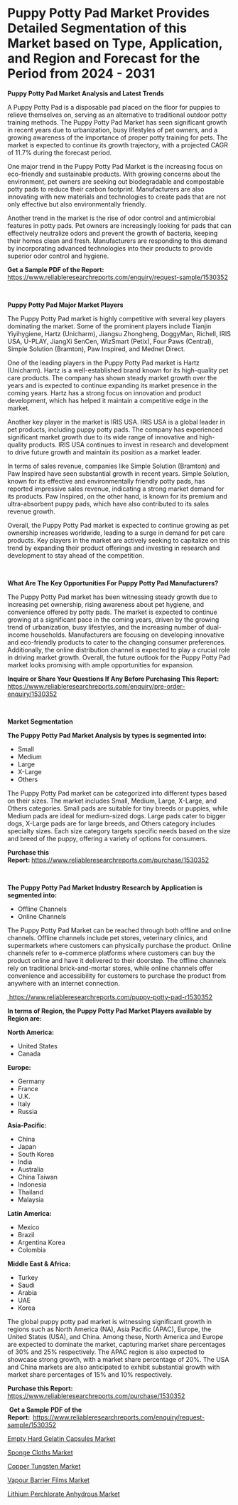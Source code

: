 <p><h1>Puppy Potty Pad Market Provides Detailed Segmentation of this Market based on Type, Application, and Region and Forecast for the Period from 2024 - 2031</h1></p><p><strong>Puppy Potty Pad Market Analysis and Latest Trends</strong></p>
<p><p>A Puppy Potty Pad is a disposable pad placed on the floor for puppies to relieve themselves on, serving as an alternative to traditional outdoor potty training methods. The Puppy Potty Pad Market has seen significant growth in recent years due to urbanization, busy lifestyles of pet owners, and a growing awareness of the importance of proper potty training for pets. The market is expected to continue its growth trajectory, with a projected CAGR of 11.7% during the forecast period.</p><p>One major trend in the Puppy Potty Pad Market is the increasing focus on eco-friendly and sustainable products. With growing concerns about the environment, pet owners are seeking out biodegradable and compostable potty pads to reduce their carbon footprint. Manufacturers are also innovating with new materials and technologies to create pads that are not only effective but also environmentally friendly.</p><p>Another trend in the market is the rise of odor control and antimicrobial features in potty pads. Pet owners are increasingly looking for pads that can effectively neutralize odors and prevent the growth of bacteria, keeping their homes clean and fresh. Manufacturers are responding to this demand by incorporating advanced technologies into their products to provide superior odor control and hygiene.</p></p>
<p><strong>Get a Sample PDF of the Report:&nbsp;</strong> <a href="https://www.reliableresearchreports.com/enquiry/request-sample/1530352">https://www.reliableresearchreports.com/enquiry/request-sample/1530352</a></p>
<p>&nbsp;</p>
<p><strong>Puppy Potty Pad Major Market Players</strong></p>
<p><p>The Puppy Potty Pad market is highly competitive with several key players dominating the market. Some of the prominent players include Tianjin Yiyihygiene, Hartz (Unicharm), Jiangsu Zhongheng, DoggyMan, Richell, IRIS USA, U-PLAY, JiangXi SenCen, WizSmart (Petix), Four Paws (Central), Simple Solution (Bramton), Paw Inspired, and Mednet Direct.</p><p>One of the leading players in the Puppy Potty Pad market is Hartz (Unicharm). Hartz is a well-established brand known for its high-quality pet care products. The company has shown steady market growth over the years and is expected to continue expanding its market presence in the coming years. Hartz has a strong focus on innovation and product development, which has helped it maintain a competitive edge in the market.</p><p>Another key player in the market is IRIS USA. IRIS USA is a global leader in pet products, including puppy potty pads. The company has experienced significant market growth due to its wide range of innovative and high-quality products. IRIS USA continues to invest in research and development to drive future growth and maintain its position as a market leader.</p><p>In terms of sales revenue, companies like Simple Solution (Bramton) and Paw Inspired have seen substantial growth in recent years. Simple Solution, known for its effective and environmentally friendly potty pads, has reported impressive sales revenue, indicating a strong market demand for its products. Paw Inspired, on the other hand, is known for its premium and ultra-absorbent puppy pads, which have also contributed to its sales revenue growth.</p><p>Overall, the Puppy Potty Pad market is expected to continue growing as pet ownership increases worldwide, leading to a surge in demand for pet care products. Key players in the market are actively seeking to capitalize on this trend by expanding their product offerings and investing in research and development to stay ahead of the competition.</p></p>
<p>&nbsp;</p>
<p><strong>What Are The Key Opportunities For Puppy Potty Pad Manufacturers?</strong></p>
<p><p>The Puppy Potty Pad market has been witnessing steady growth due to increasing pet ownership, rising awareness about pet hygiene, and convenience offered by potty pads. The market is expected to continue growing at a significant pace in the coming years, driven by the growing trend of urbanization, busy lifestyles, and the increasing number of dual-income households. Manufacturers are focusing on developing innovative and eco-friendly products to cater to the changing consumer preferences. Additionally, the online distribution channel is expected to play a crucial role in driving market growth. Overall, the future outlook for the Puppy Potty Pad market looks promising with ample opportunities for expansion.</p></p>
<p><strong>Inquire or Share Your Questions If Any Before Purchasing This Report:</strong> <a href="https://www.reliableresearchreports.com/enquiry/pre-order-enquiry/1530352">https://www.reliableresearchreports.com/enquiry/pre-order-enquiry/1530352</a></p>
<p>&nbsp;</p>
<p><strong>Market Segmentation</strong></p>
<p><strong>The Puppy Potty Pad Market Analysis by types is segmented into:</strong></p>
<p><ul><li>Small</li><li>Medium</li><li>Large</li><li>X-Large</li><li>Others</li></ul></p>
<p><p>The Puppy Potty Pad market can be categorized into different types based on their sizes. The market includes Small, Medium, Large, X-Large, and Others categories. Small pads are suitable for tiny breeds or puppies, while Medium pads are ideal for medium-sized dogs. Large pads cater to bigger dogs, X-Large pads are for large breeds, and Others category includes specialty sizes. Each size category targets specific needs based on the size and breed of the puppy, offering a variety of options for consumers.</p></p>
<p><strong>Purchase this Report:&nbsp;</strong><a href="https://www.reliableresearchreports.com/purchase/1530352">https://www.reliableresearchreports.com/purchase/1530352</a></p>
<p>&nbsp;</p>
<p><strong>The Puppy Potty Pad Market Industry Research by Application is segmented into:</strong></p>
<p><ul><li>Offline Channels</li><li>Online Channels</li></ul></p>
<p><p>The Puppy Potty Pad Market can be reached through both offline and online channels. Offline channels include pet stores, veterinary clinics, and supermarkets where customers can physically purchase the product. Online channels refer to e-commerce platforms where customers can buy the product online and have it delivered to their doorstep. The offline channels rely on traditional brick-and-mortar stores, while online channels offer convenience and accessibility for customers to purchase the product from anywhere with an internet connection.</p></p>
<p><a href="https://www.reliableresearchreports.com/puppy-potty-pad-r1530352">&nbsp;https://www.reliableresearchreports.com/puppy-potty-pad-r1530352</a></p>
<p><strong>In terms of Region, the Puppy Potty Pad Market Players available by Region are:</strong></p>
<p>
    <p> <strong> North America: </strong>
        <ul>
            <li>United States</li>
            <li>Canada</li>
        </ul>
        </p> 
    <p> <strong> Europe: </strong>
        <ul>
            <li>Germany</li>
            <li>France</li>
            <li>U.K.</li>
            <li>Italy</li>
            <li>Russia</li>
        </ul>
        </p> 
    <p> <strong> Asia-Pacific: </strong>
        <ul>
            <li>China</li>
            <li>Japan</li>
            <li>South Korea</li>
            <li>India</li>
            <li>Australia</li>
            <li>China Taiwan</li>
            <li>Indonesia</li>
            <li>Thailand</li>
            <li>Malaysia</li>
        </ul>
        </p> 
    <p> <strong> Latin America: </strong>
        <ul>
            <li>Mexico</li>
            <li>Brazil</li>
            <li>Argentina Korea</li>
            <li>Colombia</li>
        </ul>
        </p> 
    <p> <strong> Middle East & Africa: </strong>
        <ul>
            <li>Turkey</li>
            <li>Saudi</li>
            <li>Arabia</li>
            <li>UAE</li>
            <li>Korea</li>
        </ul>
    </p>
    </p>
<p><p>The global puppy potty pad market is witnessing significant growth in regions such as North America (NA), Asia Pacific (APAC), Europe, the United States (USA), and China. Among these, North America and Europe are expected to dominate the market, capturing market share percentages of 30% and 25% respectively. The APAC region is also expected to showcase strong growth, with a market share percentage of 20%. The USA and China markets are also anticipated to exhibit substantial growth with market share percentages of 15% and 10% respectively.</p></p>
<p><strong>Purchase this Report: </strong><a href="https://www.reliableresearchreports.com/purchase/1530352">https://www.reliableresearchreports.com/purchase/1530352</a></p>
<p>&nbsp;<strong>Get a Sample PDF of the Report:&nbsp;&nbsp;</strong><a href="https://www.reliableresearchreports.com/enquiry/request-sample/1530352">https://www.reliableresearchreports.com/enquiry/request-sample/1530352</a></p>
<p><strong></strong></p>
<p><p><a href="https://issuu.com/reportprime-2/docs/empty-hard-gelatin-capsules-market-size-2030.pptx">Empty Hard Gelatin Capsules Market</a></p><p><a href="https://github.com/JosephMorgnlvXXff/Market-Research-Report-List-1/blob/main/sponge-cloths-market.md">Sponge Cloths Market</a></p><p><a href="https://medium.com/@richard.james09789/global-copper-tungsten-market-share-and-growth-opportunities-and-market-size-growing-with-a-cagr-of-5014126cff5f">Copper Tungsten Market</a></p><p><a href="https://github.com/ValentineMike02/Market-Research-Report-List-1/blob/main/vapour-barrier-films-market.md">Vapour Barrier Films Market</a></p><p><a href="https://medium.com/@rebecca.smith5467/global-lithium-perchlorate-anhydrous-market-size-is-expected-to-reach-at-a-cagr-of-6-7-c6ce369d1273">Lithium Perchlorate Anhydrous Market</a></p></p>